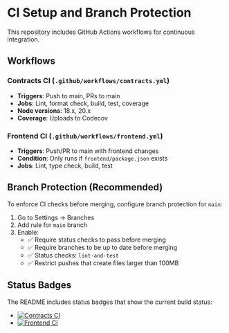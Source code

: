 # CI Setup and Branch Protection

This repository includes GitHub Actions workflows for continuous integration.

## Workflows

### Contracts CI (`.github/workflows/contracts.yml`)
- **Triggers**: Push to main, PRs to main
- **Jobs**: Lint, format check, build, test, coverage
- **Node versions**: 18.x, 20.x
- **Coverage**: Uploads to Codecov

### Frontend CI (`.github/workflows/frontend.yml`)
- **Triggers**: Push/PR to main with frontend changes
- **Condition**: Only runs if `frontend/package.json` exists
- **Jobs**: Lint, type check, build, test

## Branch Protection (Recommended)

To enforce CI checks before merging, configure branch protection for `main`:

1. Go to Settings → Branches
2. Add rule for `main` branch
3. Enable:
   - ✅ Require status checks to pass before merging
   - ✅ Require branches to be up to date before merging
   - ✅ Status checks: `lint-and-test`
   - ✅ Restrict pushes that create files larger than 100MB

## Status Badges

The README includes status badges that show the current build status:
- [![Contracts CI](https://github.com/acaradonna/chocoswap/workflows/Contracts%20CI/badge.svg)](https://github.com/acaradonna/chocoswap/actions/workflows/contracts.yml)
- [![Frontend CI](https://github.com/acaradonna/chocoswap/workflows/Frontend%20CI/badge.svg)](https://github.com/acaradonna/chocoswap/actions/workflows/frontend.yml)